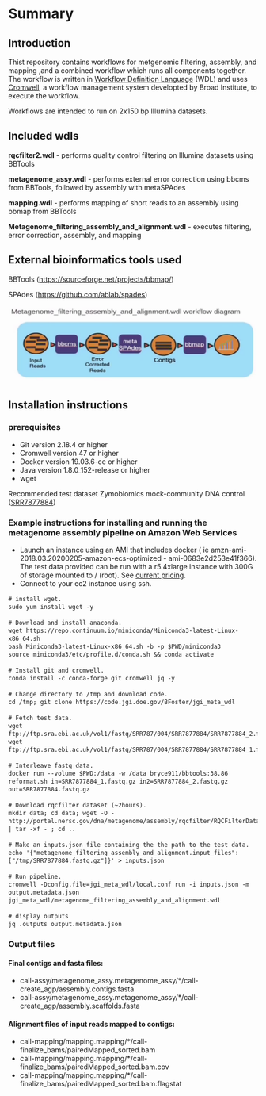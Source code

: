 # Summary

## Introduction

Thist repository contains workflows for metgenomic filtering, assembly, and mapping ,and a
combined workflow which runs all components together.  The workflow is written in [Workflow Definition Language](https://openwdl.org) (WDL) and uses [Cromwell](https://cromwell.readthedocs.io/en/stable/), a workflow management system developted by Broad Institute, to execute the workflow.  

Workflows are intended to run on 2x150 bp Illumina datasets.

## Included wdls
**rqcfilter2.wdl** - performs quality control filtering on Illumina datasets using BBTools

**metagenome_assy.wdl** - performs external error correction using bbcms from BBTools, followed by assembly with metaSPAdes

**mapping.wdl** - performs mapping of short reads to an assembly  using bbmap from BBTools

**Metagenome_filtering_assembly_and_alignment.wdl** - executes filtering, error correction, assembly, and mapping

## External bioinformatics tools used
BBTools (https://sourceforge.net/projects/bbmap/)

SPAdes (https://github.com/ablab/spades)

![alt text](images/flow.png "Title")

## Installation instructions
### prerequisites
- Git version 2.18.4 or higher
- Cromwell version 47 or higher
- Docker version 19.03.6-ce or higher
- Java version 1.8.0_152-release or higher
- wget

Recommended test dataset
Zymobiomics mock-community DNA control ([SRR7877884](https://www.ebi.ac.uk/ena/browser/view/SRR7877884))

### Example instructions for installing and running the metagenome assembly pipeline on Amazon Web Services

- Launch an instance using an AMI that includes docker ( ie amzn-ami-2018.03.20200205-amazon-ecs-optimized - ami-0683e2d253e41f366). The test data provided can be run with a r5.4xlarge instance with 300G of storage mounted to / (root). See [current pricing](https://aws.amazon.com/ec2/pricing/on-demand/).
- Connect to your ec2 instance using ssh.


```
# install wget.
sudo yum install wget -y

# Download and install anaconda.
wget https://repo.continuum.io/miniconda/Miniconda3-latest-Linux-x86_64.sh
bash Miniconda3-latest-Linux-x86_64.sh -b -p $PWD/miniconda3
source miniconda3/etc/profile.d/conda.sh && conda activate

# Install git and cromwell.
conda install -c conda-forge git cromwell jq -y

# Change directory to /tmp and download code.
cd /tmp; git clone https://code.jgi.doe.gov/BFoster/jgi_meta_wdl

# Fetch test data.
wget ftp://ftp.sra.ebi.ac.uk/vol1/fastq/SRR787/004/SRR7877884/SRR7877884_2.fastq.gz
wget ftp://ftp.sra.ebi.ac.uk/vol1/fastq/SRR787/004/SRR7877884/SRR7877884_1.fastq.gz

# Interleave fastq data.
docker run --volume $PWD:/data -w /data bryce911/bbtools:38.86 reformat.sh in=SRR7877884_1.fastq.gz in2=SRR7877884_2.fastq.gz out=SRR7877884.fastq.gz

# Download rqcfilter dataset (~2hours).
mkdir data; cd data; wget -O - http://portal.nersc.gov/dna/metagenome/assembly/rqcfilter/RQCFilterData.tar | tar -xf - ; cd ..

# Make an inputs.json file containing the the path to the test data.
echo '{"metagenome_filtering_assembly_and_alignment.input_files": ["/tmp/SRR7877884.fastq.gz"]}' > inputs.json

# Run pipeline.
cromwell -Dconfig.file=jgi_meta_wdl/local.conf run -i inputs.json -m output.metadata.json jgi_meta_wdl/metagenome_filtering_assembly_and_alignment.wdl

# display outputs
jq .outputs output.metadata.json

```

### Output files

#### Final contigs and fasta files:
- call-assy/metagenome_assy.metagenome_assy/*/call-create_agp/assembly.contigs.fasta
- call-assy/metagenome_assy.metagenome_assy/*/call-create_agp/assembly.scaffolds.fasta

#### Alignment files of input reads mapped to contigs:
- call-mapping/mapping.mapping/*/call-finalize_bams/pairedMapped_sorted.bam
- call-mapping/mapping.mapping/*/call-finalize_bams/pairedMapped_sorted.bam.cov
- call-mapping/mapping.mapping/*/call-finalize_bams/pairedMapped_sorted.bam.flagstat

